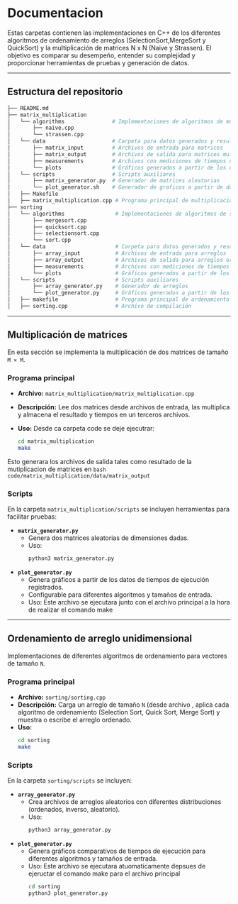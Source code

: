 # Documentacion

Estas carpetas contienen las  implementaciones en C++ de los  diferentes algoritmos de ordenamiento de arreglos (SelectionSort,MergeSort y QuickSort) y la multiplicación de matrices N x N (Naive y Strassen). El objetivo es comparar su desempeño, entender su complejidad y proporcionar herramientas de pruebas y generación de datos.

---

## Estructura del repositorio

```bash
├── README.md                 
├── matrix_multiplication      
│   └── algorithms               # Implementaciones de algoritmos de multiplicación
│       ├── naive.cpp                  
│       └── strassen.cpp  
│   └── data                     # Carpeta para datos generados y resultados
│       ├── matrix_input         # Archivos de entrada para matrices
│       ├── matrix_output        # Archivos de salida para matrices multiplicadas
│       ├── measurements         # Archivos con mediciones de tiempos de ejecución
│       └── plots                # Gráficos generados a partir de los datos
│   └── scripts                  # Scripts auxiliares
│       ├── matrix_generator.py  # Generador de matrices aleatorias
│       └── plot_generator.sh    # Generador de graficos a partir de datos generados 
│   ├── Makefile                 
│   ├── matrix_multiplication.cpp # Programa principal de multiplicación
├── sorting
│   └── algorithms                # Implementaciones de algoritmos de sorting
│       ├── mergesort.cpp         
│       ├── quicksort.cpp          
│       ├── selectionsort.cpp          
│       └── sort.cpp     
│   └── data                      # Carpeta para datos generados y resultados
│       ├── array_input           # Archivos de entrada para arreglos
│       ├── array_output          # Archivos de salida para arreglos ordenados
│       ├── measurements          # Archivos con mediciones de tiempos de ejecución
│       └── plots                 # Gráficos generados a partir de los datos
│   └── scripts                   # Scripts auxiliares
│       ├── array_generator.py    # Generador de arreglos
│       └── plot_generator.py     # Gráficos generados a partir de los datos
│   ├── makefile                  # Programa principal de ordenamiento
│   ├── sorting.cpp               # Archivo de compilación
```


---

## Multiplicación de matrices

En esta sección se implementa la multiplicación de dos matrices de tamaño `M × M`.

### Programa principal

- **Archivo:** `matrix_multiplication/matrix_multiplication.cpp`
- **Descripción:** Lee dos matrices desde archivos de entrada, las multiplica y almacena el resultado y tiempos en un terceros archivos.

- **Uso:**
Desde ca carpeta code se deje ejecutrar:

  ```bash
  cd matrix_multiplication
  make
  ```
Esto generara los archivos de salida tales como resultado de la mutiplicacion de matrices en ```bash code/matrix_multiplication/data/matrix_output ```

### Scripts

En la carpeta `matrix_multiplication/scripts` se incluyen herramientas para facilitar pruebas:

- **`matrix_generator.py`**
  - Genera dos matrices aleatorias de dimensiones dadas.
  - Uso:
    ```bash
    python3 matrix_generator.py
    ```
- **`plot_generator.py`**
    - Genera gráficos a partir de los datos de tiempos de ejecución registrados.
    - Configurable para diferentes algoritmos y tamaños de entrada.
    - Uso:
        Este archivo se ejecutara junto con el archivo principal a la hora de realizar el comando make
---

## Ordenamiento de arreglo unidimensional

Implementaciones de diferentes algoritmos de ordenamiento para vectores de tamaño `N`.

### Programa principal

- **Archivo:** `sorting/sorting.cpp`
- **Descripción:** Carga un arreglo de tamaño `N` (desde archivo , aplica cada algoritmo de ordenamiento (Selection Sort, Quick Sort, Merge Sort) y muestra o escribe el arreglo ordenado.
- **Uso:**
  ```bash
  cd sorting
  make
  ```

### Scripts

En la carpeta `sorting/scripts` se incluyen:

- **`array_generator.py`**
  - Crea archivos de arreglos aleatorios con diferentes distribuciones (ordenados, inverso, aleatorio).
  - Uso:
    ```bash
    python3 array_generator.py
    ```
- **`plot_generator.py`**
    - Genera gráficos comparativos de tiempos de ejecución para diferentes algoritmos y tamaños de entrada.
    - Uso:
        Este archivo se ejecutara atuomaticamente depsues de ejeructar el comando make para el archivo principal
        ```bash
        cd sorting
        python3 plot_generator.py
        ```


